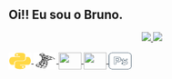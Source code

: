 ## Oi!! Eu sou o Bruno.
 <div>
  <a href="https://github.com/brSiqueira">
  
   <div align="center">
  <img height="180em" src="https://github-readme-stats.vercel.app/api?username=brsiqueira&show_icons=true&theme=vue-dark&include_all_commits=true&count_private=true&hide_border=true"/>
  <img height="180em" src="https://github-readme-stats.vercel.app/api/top-langs/?username=brsiqueira&langs_count=16&theme=vue-dark&hide_border=true"/>
  </div>
</div>    
 
 <div style="display: inline_block"><br>
 <img align="center" height="30" width="40" src="https://raw.githubusercontent.com/devicons/devicon/master/icons/python/python-plain.svg">
 <img align="center" height="30" width="40" src="https://raw.githubusercontent.com/devicons/devicon/master/icons/microsoftsqlserver/microsoftsqlserver-plain.svg">
 <img align="center" height="30" width="40" src="https://www.bizone.co.th/application/files/1715/6345/2458/bism-normalizer.svg">
 <img align="center" height="30" width="40" src="https://upload.wikimedia.org/wikipedia/commons/c/cf/New_Power_BI_Logo.svg">   
 <img align="center" height="30" width="40" src="https://raw.githubusercontent.com/devicons/devicon/master/icons/photoshop/photoshop-line.svg">

</div>

##

<div>
    <div align="center" style=" height: 50px; background-image:url('https://i.pinimg.com/originals/e8/34/ee/e834ee181e99637c0d5ad93d6e29bbc1.jpg'); background-position: center;"> 
    </div>   
</div>
 
  
